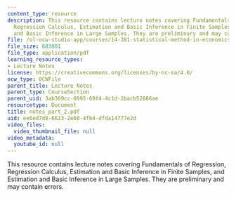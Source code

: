 ```yaml
---
content_type: resource
description: This resource contains lecture notes covering Fundamentals of Regression,
  Regression Calculus, Estimation and Basic Inference in Finite Samples, and Estimation
  and Basic Inference in Large Samples. They are preliminary and may contain errors.
file: /ol-ocw-studio-app/courses/14-381-statistical-method-in-economics-fall-2006/ee6ed7d866232e604fb4dfda14777e2d_notes_part_2.pdf
file_size: 683801
file_type: application/pdf
learning_resource_types:
- Lecture Notes
license: https://creativecommons.org/licenses/by-nc-sa/4.0/
ocw_type: OCWFile
parent_title: Lecture Notes
parent_type: CourseSection
parent_uid: 3ab369cc-0995-69f4-4c1d-2bacb52886ae
resourcetype: Document
title: notes_part_2.pdf
uid: ee6ed7d8-6623-2e60-4fb4-dfda14777e2d
video_files:
  video_thumbnail_file: null
video_metadata:
  youtube_id: null
---
```

This resource contains lecture notes covering Fundamentals of Regression, Regression Calculus, Estimation and Basic Inference in Finite Samples, and Estimation and Basic Inference in Large Samples. They are preliminary and may contain errors.